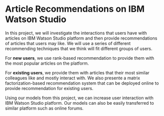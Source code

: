 # Article Recommendations on IBM Watson Studio

In this project, we will investigate the interactions that users have with articles on IBM Watson Studio platform and then provide recommendations of articles that users may like. We will use a series of different recommending techniques that we think will fit different groups of users. 

For **new users**, we use rank-based recommendation to provide them with the most popular articles on the platform. 

For **existing users**, we provide them with articles that their most similar colleagues like and mostly interact with. We also presente a matrix factorization-based recommendation system that can be deployed online to provide recommendation for existing users. 

Using our models from this project, we can increase user interaction with IBM Watson Studio platform. Our models can also be easily transferred to similar platform such as online forums. 